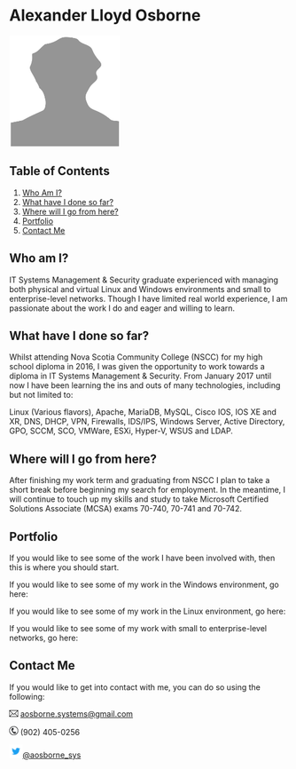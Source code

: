 # Alexander Lloyd Osborne
<img src="images/selfImage.png" width="200" height="200">

## Table of Contents
1. [Who Am I?](https://github.com/iamFez/aosbornePortfolio/blob/master/README.md#who-am-i)
2. [What have I done so far?](https://github.com/iamFez/aosbornePortfolio/blob/master/README.md#what-have-i-done-so-far)
3. [Where will I go from here?](https://github.com/iamFez/aosbornePortfolio/blob/master/README.md#where-will-i-go-from-here)
4. [Portfolio](https://github.com/iamFez/aosbornePortfolio/blob/master/README.md#portfolio)
5. [Contact Me](https://github.com/iamFez/aosbornePortfolio/blob/master/README.md#contact-me)

## Who am I?
IT Systems Management & Security graduate experienced with managing both physical and virtual Linux and Windows environments and small to enterprise-level networks. Though I have limited real world experience, I am passionate about the work I do and eager and willing to learn.

## What have I done so far?
Whilst attending Nova Scotia Community College (NSCC) for my high school diploma in 2016, I was given the opportunity to work towards a diploma in IT Systems Management & Security. From January 2017 until now I have been learning the ins and outs of many technologies, including but not limited to:

Linux (Various flavors), Apache, MariaDB, MySQL, Cisco IOS, IOS XE and XR, DNS, DHCP, VPN, Firewalls, IDS/IPS, Windows Server, Active Directory, GPO, SCCM, SCO, VMWare, ESXi, Hyper-V, WSUS and LDAP. 

## Where will I go from here?
After finishing my work term and graduating from NSCC I plan to take a short break before beginning my search for employment. In the meantime, I will continue to touch up my skills and study to take Microsoft Certified Solutions Associate (MCSA) exams 70-740, 70-741 and 70-742.

## Portfolio
If you would like to see some of the work I have been involved with, then this is where you should start.

If you would like to see some of my work in the Windows environment, go here:

If you would like to see some of my work in the Linux environment, go here:

If you would like to see some of my work with small to enterprise-level networks, go here:


## Contact Me
If you would like to get into contact with me, you can do so using the following:

  <img src="images/iconEmail.png" width="16" height="12">   aosborne.systems@gmail.com

  <img src="images/iconPhone.png" width="16" height="16"> (902) 405-0256

<img src="images/iconTwitter.png" width="24" height="24">[@aosborne_sys](https://twitter.com/aosborne_sys)

